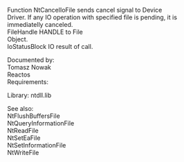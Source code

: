 Function NtCancelIoFile sends cancel signal to Device \
Driver. If any IO operation with specified file is pending, it is \
immediatelly canceled. \
FileHandle HANDLE to File \
Object. \
IoStatusBlock IO result of call.

Documented by: \
Tomasz Nowak \
Reactos \
Requirements:

Library: ntdll.lib

See also: \
NtFlushBuffersFile \
NtQueryInformationFile \
NtReadFile \
NtSetEaFile \
NtSetInformationFile \
NtWriteFile
